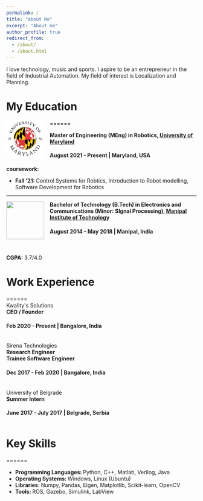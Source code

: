 ```yaml
---
permalink: /
title: "About Me"
excerpt: "About me"
author_profile: true
redirect_from: 
  - /about/
  - /about.html
---
```


I love technology, music and sports. I aspire to be an entrepreneur in the field of Industrial Automation. My field of interest is Localization and Planning. 

# My Education
======
<img align="left" height="100" width="100" src="../images/umd.jpg" style="padding-right:15px">

**Master of Engineering (MEng) in Robotics, [University of Maryland](https://www.umd.edu/)**
#### August 2021 - Present | Maryland, USA
<strong>coursework:</strong>
* <strong>Fall '21: </strong>Control Systems for Robtics, Introduction to Robot modelling, Software Development for Robotics <br>

-----
<img align="left" height="100" width="100" src="../images/mit.jpeg" style="padding-right:15px">

**Bachelor of Technology (B.Tech) in Electronics and Communications (Minor: SIgnal Processing), [Manipal Institute of Technology](https://manipal.edu/mit.html)**
#### August 2014 - May 2018 | Manipal, India
<br><br>
<strong>CGPA:</strong> 3.7/4.0 <br>

# Work Experience
======<br>
Kwality's Solutions<br>
**CEO / Founder**
#### Feb 2020 - Present | Bangalore, India<br><br>

Sirena Technologies<br>
**Research Engineer**<br>
**Trainee Software Engineer**
#### Dec 2017 - Feb 2020 | Bangalore, India<br><br>

University of Belgrade<br>
**Summer Intern**
#### June 2017 - July 2017 | Belgrade, Serbia<br><br>

# Key Skills
======
* <strong> Programming Languages: </strong> Python, C++, Matlab, Verilog, Java <br>
* <strong> Operating Systems: </strong> Windows, Linux (Ubuntu) <br>
* <strong> Libraries: </strong> Numpy, Pandas, Eigen, Matplotlib, Scikit-learn, OpenCV <br>
* <strong> Tools: </strong> ROS, Gazebo, Simulink, LabView <br>
